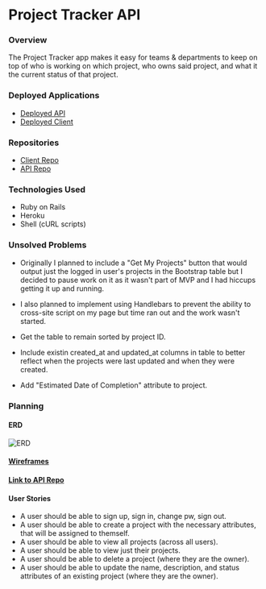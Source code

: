 # Project Tracker API

### Overview
The Project Tracker app makes it easy for teams & departments to keep on top of who is working on which project, who owns said project, and what it the current status of that project.

### Deployed Applications

- [Deployed API](https://secret-chamber-24085.herokuapp.com/)
- [Deployed Client](https://slahiff.github.io/project-tracker-client/)

### Repositories
- [Client Repo](https://github.com/slahiff/project-tracker-client)
- [API Repo](https://github.com/slahiff/project-tracker-api)

### Technologies Used
- Ruby on Rails
- Heroku
- Shell (cURL scripts)

### Unsolved Problems
- Originally I planned to include a "Get My Projects" button that would output just the logged in user's projects in the Bootstrap table but I decided to pause work on it as it wasn't part of MVP and I had hiccups getting it up and running.

- I also planned to implement using Handlebars to prevent the ability to cross-site script on my page but time ran out and the work wasn't started.

- Get the table to remain sorted by project ID.

- Include existin created_at and updated_at columns in table to better reflect when the projects were last updated and when they were created.

- Add "Estimated Date of Completion" attribute to project.

### Planning

#### ERD
![ERD](https://i.imgur.com/oSdw9xO.jpg)
#### [Wireframes](https://i.imgur.com/XtQG8Hb.jpg)
#### [Link to API Repo](https://github.com/slahiff/project-tracker-api)

#### User Stories
- A user should be able to sign up, sign in, change pw, sign out.
- A user should be able to create a project with the necessary attributes, that will be assigned to themself.
- A user should be able to view all projects (across all users).
- A user should be able to view just their projects.
- A user should be able to delete a project (where they are the owner).
- A user should be able to update the name, description, and status attributes of an existing project (where they are the owner).
